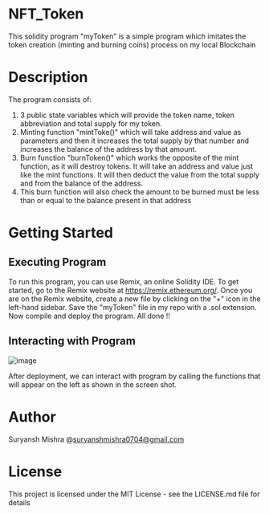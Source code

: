 # NFT_Token
This solidity program "myToken" is a simple program which imitates the token creation (minting and burning coins) process on my local Blockchain

# Description
The program consists of: 
1) 3 public state variables which will provide the token name, token abbreviation and total supply for my token.
2) Minting function "mintToke()" which will take address and value as parameters and then it increases the total supply by that number and increases the balance of the address by that amount.
3) Burn function "burnToken()" which works the opposite of the mint function, as it will destroy tokens. It will take an address and value just like the mint functions. It will then deduct the value from the total supply and from the balance of the address.
4) This burn function will also check the amount to be burned must be less than or equal to the balance present in that address

# Getting Started
## Executing Program 
To run this program, you can use Remix, an online Solidity IDE. To get started, go to the Remix website at https://remix.ethereum.org/.
Once you are on the Remix website, create a new file by clicking on the "+" icon in the left-hand sidebar. Save the "myToken" file in my repo with a .sol extension. Now compile and deploy the program. All done !! 

## Interacting with Program
![image](https://github.com/SuryanshMishra01/Metacrafters_2/assets/116947777/47021f4c-86ac-41d4-999c-cc9fa6c7d195)

After deployment, we can interact with program by calling the functions that will appear on the left as shown in the screen shot.

# Author
Suryansh Mishra
@suryanshmishra0704@gmail.com

# License
This project is licensed under the MIT License - see the LICENSE.md file for details
